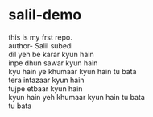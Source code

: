 # salil-demo
this is my frst repo.
<br>
author- Salil subedi
<br> 
dil yeh be karar kyun hain
<br> 
inpe dhun sawar kyun hain
<br>
kyu hain ye khumaar kyun hain tu bata
<br>
tera intazaar kyun hain
<br>
tujpe etbaar kyun hain
<br>
kyun hain yeh khumaar kyun hain tu bata
<br> 
tu bata 
